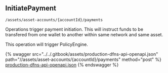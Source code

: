 
## InitiatePayment
`/assets/asset-accounts/{accountId}/payments`

Operations trigger payment initiation. This will instruct funds to be transfered from one wallet to another within same network and same asset.

This operation will trigger PolicyEngine.

{% swagger src="../../.gitbook/assets/production-dfns-api-openapi.json" path="//assets/asset-accounts/{accountId}/payments" method="post" %}
[production-dfns-api-openapi.json](../../.gitbook/assets/production-dfns-api-openapi.json)
{% endswagger %}
